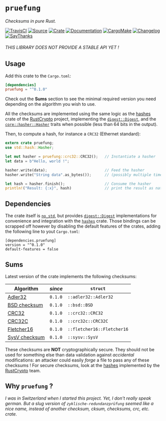 # `pruefung`

*Checksums in pure Rust.*

[![TravisCI](https://img.shields.io/travis/althonos/pruefung/master.svg?maxAge=600&style=flat-square)](https://travis-ci.org/althonos/pruefung/branches)
[![Source](https://img.shields.io/badge/source-GitHub-303030.svg?maxAge=86400&style=flat-square)](https://github.com/althonos/pruefung)
[![Crate](https://img.shields.io/crates/v/pruefung.svg?maxAge=86400&style=flat-square)](https://crates.io/crates/pruefung)
[![Documentation](https://img.shields.io/badge/docs-latest-4d76ae.svg?maxAge=86400&style=flat-square)](https://docs.rs/pruefung)
[![CargoMake](https://img.shields.io/badge/built%20with-cargo--make-yellow.svg?maxAge=86400&style=flat-square)](https://sagiegurari.github.io/cargo-make)
[![Changelog](https://img.shields.io/badge/keep%20a-changelog-8A0707.svg?maxAge=86400&style=flat-square)](http://keepachangelog.com/)
[![SayThanks](https://img.shields.io/badge/say-thanks!-1EAEDB.svg?maxAge=86400&style=flat-square)](https://saythanks.io/to/althonos)

###### THIS LIBRARY DOES NOT PROVIDE A STABLE API YET !

## Usage

Add this crate to the `Cargo.toml`:

```toml
[dependencies]
pruefung = "^0.1.0"
```

Check out the **Sums** section to see the minimal required version you need
depending on the algorithm you wish to use.

All the checksums are implemented using the same logic as the [hashes][1] crate
of the [RustCrypto][2] project, implementing the [`digest::Digest`][3], and the
[`core::hasher::Hasher`][4] traits when possible (less than 64 bits in the
output).

Then, to compute a hash, for instance a `CRC32` (Ethernet standard):

```rust
extern crate pruefung;
use std::hash::Hasher;

let mut hasher = pruefung::crc32::CRC32();   // Instantiate a hasher
let data = b"Hello, world !";

hasher.write(data);                          // Feed the hasher
hasher.write("String data".as_bytes());      // (possibly multiple times)

let hash = hasher.finish();                  // Consume the hasher
println!("Result: {:x}", hash)               // print the result as native hex
```


## Dependencies

The crate itself is [`no_std`][5], but provides [`digest::Digest`][3] implementations
for convenience and integration with the [`hashes`][1] crate. Those bindings can
be scrapped off however by disabling the default features of the crates, adding
the following line to yout `Cargo.toml`:
```
[dependencies.pruefung]
version = "^0.1.0"
default-features = false
```


## Sums

Latest version of the crate implements the following checksums:

Algorithm                                                         | *since* | `struct`
----------------------------------------------------------------- | ------- | --------
[Adler32](https://en.wikipedia.org/wiki/Adler-32)                 | `0.1.0` | `::adler32::Adler32`
[BSD checksum](https://en.wikipedia.org/wiki/BSD_checksum)        | `0.1.0` | `::bsd::BSD`
[CRC32](https://en.wikipedia.org/wiki/Cyclic_redundancy_check)    | `0.1.0` | `::crc32::CRC32`
[CRC32C](https://en.wikipedia.org/wiki/Cyclic_redundancy_check)   | `0.1.0` | `::crc32c::CRC32C`
[Fletcher16](https://en.wikipedia.org/wiki/Fletcher%27s_checksum) | `0.1.0` | `::fletcher16::Fletcher16`
[SysV checksum](https://en.wikipedia.org/wiki/SYSV_checksum)      | `0.1.0` | `::sysv::SysV`

These checksums are **NOT** cryptographically secure. They should not be used
for something else than data validation against *accidental* modifications:
an attacker could easily *forge* a file to pass any of these checksums ! For
secure checksums, look at the [hashes][1] implemented by the [RustCrypto][2]
team.


## Why `pruefung` ?

*I was in Switzerland when I started this project. Yet, I don't really speak
german. But a slug version of `zyklische-redundanzprüfung` seemed like a nice
name, instead of another checksum, cksum, checksums, crc, etc. crate.*


[1]: https://github.com/RustCrypto/hashes
[2]: https://github.com/RustCrypto
[3]: https://docs.rs/digest/*/digest/trait.Digest.html
[4]: https://doc.rust-lang.org/core/hash/trait.Hasher.html
[5]: https://doc.rust-lang.org/1.11.0/book/no-stdlib.html
